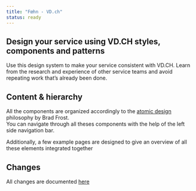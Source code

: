 ```yaml
---
title: "Fœhn - VD.ch"
status: ready
---
```


## Design your service using VD.CH styles, components and patterns

Use this design system to make your service consistent with VD.CH. Learn from the research and experience of other service teams and avoid repeating work that’s already been done.

## Content & hierarchy

All the components are organized accordingly to the [atomic design](http://atomicdesign.bradfrost.com/) philosophy by Brad Frost.<br>
You can navigate through all theses components with the help of the left side navigation bar.

Additionally, a few example pages are designed to give an overview of all these elements integrated together

## Changes

All changes are documented [here](https://github.com/DSI-VD/foehn-design-system/blob/master/CHANGELOG.md)
